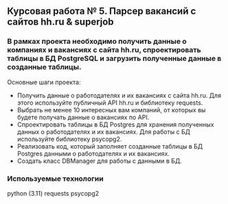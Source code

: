 ## Курсовая работа № 5. Парсер вакансий с сайтов hh.ru & superjob

### В рамках проекта необходимо получить данные о компаниях и вакансиях с сайта hh.ru, спроектировать таблицы в БД PostgreSQL и загрузить полученные данные в созданные таблицы.

Основные шаги проекта:
  - Получить данные о работодателях и их вакансиях с сайта hh.ru. Для этого используйте публичный API hh.ru и библиотеку requests.
  - Выбрать не менее 10 интересных вам компаний, от которых вы будете получать данные о вакансиях по API.
  - Спроектировать таблицы в БД Postgres для хранения полученных данных о работодателях и их вакансиях. Для работы с БД используйте библиотеку psycopg2.
  - Реализовать код, который заполняет созданные таблицы в БД Postgres данными о работодателях и их вакансиях.
  - Создать класс DBManager для работы с данными в БД.




### Используемые технологии
python (3.11)
requests
psycopg2


